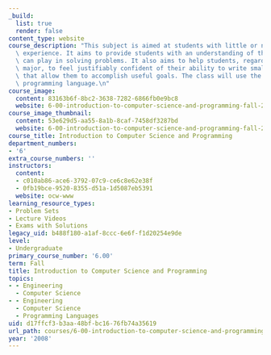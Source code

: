```yaml
---
_build:
  list: true
  render: false
content_type: website
course_description: "This subject is aimed at students with little or no programming\
  \ experience. It aims to provide students with an understanding of the role computation\
  \ can play in solving problems. It also aims to help students, regardless of their\
  \ major, to feel justifiably confident of their ability to write small programs\
  \ that allow them to accomplish useful goals. The class will use the Python\u2122\
  \ programming language.\n"
course_image:
  content: 83163b6f-8bc2-3638-7282-6866fb0e9bc8
  website: 6-00-introduction-to-computer-science-and-programming-fall-2008
course_image_thumbnail:
  content: 53e629d5-aa55-8a1b-8caf-7458df3287bd
  website: 6-00-introduction-to-computer-science-and-programming-fall-2008
course_title: Introduction to Computer Science and Programming
department_numbers:
- '6'
extra_course_numbers: ''
instructors:
  content:
  - c010ab86-ace6-3792-07c9-ce6c8e62e38f
  - 0fb19bce-9520-8355-d51a-1d5087eb5391
  website: ocw-www
learning_resource_types:
- Problem Sets
- Lecture Videos
- Exams with Solutions
legacy_uid: b488f180-a1af-8ccc-6e6f-f1d20254e9de
level:
- Undergraduate
primary_course_number: '6.00'
term: Fall
title: Introduction to Computer Science and Programming
topics:
- - Engineering
  - Computer Science
- - Engineering
  - Computer Science
  - Programming Languages
uid: d17ffcf3-b3aa-48bf-bc16-76fb74a35619
url_path: courses/6-00-introduction-to-computer-science-and-programming-fall-2008
year: '2008'
---
```

